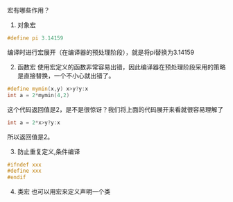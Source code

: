 
宏有哪些作用？

1. 对象宏
```c++
#define pi 3.14159
```
编译时进行宏展开（在编译器的预处理阶段），就是将pi替换为3.14159

2. 函数宏
使用宏定义的函数非常容易出错，因此编译器在预处理阶段采用的策略是直接替换，一个不小心就出错了。
```c++
#define mymin(x,y) x>y?y:x
int a = 2*mymin(4,2)
```
这个代码返回值是2，是不是很惊讶？我们将上面的代码展开来看就很容易理解了
```c++
int a = 2*x>y?y:x
```
所以返回值是2。

3. 防止重复定义,条件编译
```c++
#ifndef xxx
#define xxx
#endif
```

4. 类宏
也可以用宏来定义声明一个类
